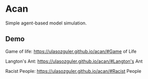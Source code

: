 # Acan

Simple agent-based model simulation.

## Demo

Game of life: https://ulasozguler.github.io/acan/#Game of Life

Langton's Ant: https://ulasozguler.github.io/acan/#Langton's Ant

Racist People: https://ulasozguler.github.io/acan/#Racist People